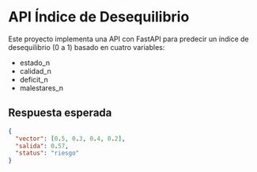 # API Índice de Desequilibrio

Este proyecto implementa una API con FastAPI para predecir un índice de desequilibrio
(0 a 1) basado en cuatro variables:

- estado_n
- calidad_n
- deficit_n
- malestares_n

## Respuesta esperada

```json
{
  "vector": [0.5, 0.3, 0.4, 0.2],
  "salida": 0.57,
  "status": "riesgo"
}
```
